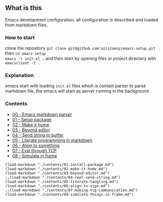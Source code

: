 ## What is this
Emacs development configuration. all configuration is described and loaded from markdown files.
 
### How to start 
clone the repository `git clone git@github.com:azizzaeny/emacs-setup.git` then `cd emacs-setup`  
`emacs -l init.el .` and then start by opening files or project directory with `emacsclient -t .`  

### Explanation 
emacs start with loading `init.el` files which is contain parser to parse markdown file, the emacs will start as server running in the background  

### Contents 
- [00 - Emacs markdown parser](./init.el) 
- [01 - Setup package](./contents/01-install-package.md)
- [02 - Make it home](./contents/02-make-it-home.md)
- [03 - Beyond editor](./contents/03-beyond-editor.md)
- [04 - Send string to buffer](./contents/04-repl-send-string.md)
- [05 - Literate programming in markdown](./contents/05-literate-tangling.md)
- [06 - Align to something](./contents/06-align-to-sign.md)
- [07 - Eval through TCP](./contents/07-making-tcp-communication.md)
- [08 - Simulate in frame](./contents/08-simulate-things-in-frame.md)

```elisp
(load-markdown "./contents/01-install-package.md")
(load-markdown "./contents/02-make-it-home.md")
(load-markdown "./contents/03-beyond-editor.md")
;;(load-markdown "./contents/04-repl-send-string.md")
(load-markdown "./contents/05-literate-tangling.md")
(load-markdown "./contents/06-align-to-sign.md")
;;(load-markdown "./contents/07-making-tcp-communication.md")
(load-markdown "./contents/08-simulate-things-in-frame.md")
```
